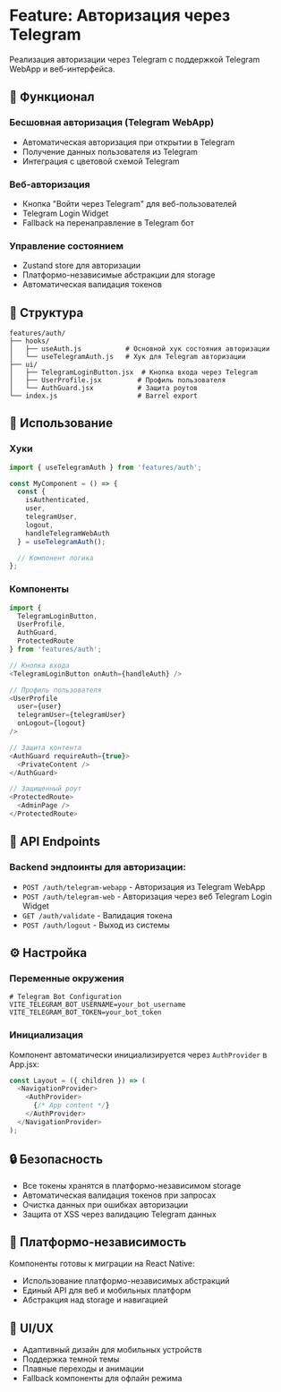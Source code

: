 # Feature: Авторизация через Telegram

Реализация авторизации через Telegram с поддержкой Telegram WebApp и веб-интерфейса.

## 🎯 Функционал

### Бесшовная авторизация (Telegram WebApp)
- Автоматическая авторизация при открытии в Telegram
- Получение данных пользователя из Telegram
- Интеграция с цветовой схемой Telegram

### Веб-авторизация
- Кнопка "Войти через Telegram" для веб-пользователей
- Telegram Login Widget
- Fallback на перенаправление в Telegram бот

### Управление состоянием
- Zustand store для авторизации
- Платформо-независимые абстракции для storage
- Автоматическая валидация токенов

## 📁 Структура

```
features/auth/
├── hooks/
│   ├── useAuth.js           # Основной хук состояния авторизации
│   └── useTelegramAuth.js   # Хук для Telegram авторизации
├── ui/
│   ├── TelegramLoginButton.jsx  # Кнопка входа через Telegram
│   ├── UserProfile.jsx         # Профиль пользователя
│   └── AuthGuard.jsx           # Защита роутов
└── index.js                    # Barrel export
```

## 🔧 Использование

### Хуки

```javascript
import { useTelegramAuth } from 'features/auth';

const MyComponent = () => {
  const {
    isAuthenticated,
    user,
    telegramUser,
    logout,
    handleTelegramWebAuth
  } = useTelegramAuth();

  // Компонент логика
};
```

### Компоненты

```javascript
import { 
  TelegramLoginButton, 
  UserProfile, 
  AuthGuard,
  ProtectedRoute 
} from 'features/auth';

// Кнопка входа
<TelegramLoginButton onAuth={handleAuth} />

// Профиль пользователя
<UserProfile 
  user={user} 
  telegramUser={telegramUser}
  onLogout={logout} 
/>

// Защита контента
<AuthGuard requireAuth={true}>
  <PrivateContent />
</AuthGuard>

// Защищенный роут
<ProtectedRoute>
  <AdminPage />
</ProtectedRoute>
```

## 🚀 API Endpoints

### Backend эндпоинты для авторизации:

- `POST /auth/telegram-webapp` - Авторизация из Telegram WebApp
- `POST /auth/telegram-web` - Авторизация через веб Telegram Login Widget
- `GET /auth/validate` - Валидация токена
- `POST /auth/logout` - Выход из системы

## ⚙️ Настройка

### Переменные окружения

```env
# Telegram Bot Configuration
VITE_TELEGRAM_BOT_USERNAME=your_bot_username
VITE_TELEGRAM_BOT_TOKEN=your_bot_token
```

### Инициализация

Компонент автоматически инициализируется через `AuthProvider` в App.jsx:

```javascript
const Layout = ({ children }) => (
  <NavigationProvider>
    <AuthProvider>
      {/* App content */}
    </AuthProvider>
  </NavigationProvider>
);
```

## 🔒 Безопасность

- Все токены хранятся в платформо-независимом storage
- Автоматическая валидация токенов при запросах
- Очистка данных при ошибках авторизации
- Защита от XSS через валидацию Telegram данных

## 📱 Платформо-независимость

Компоненты готовы к миграции на React Native:
- Использование платформо-независимых абстракций
- Единый API для веб и мобильных платформ
- Абстракция над storage и навигацией

## 🎨 UI/UX

- Адаптивный дизайн для мобильных устройств
- Поддержка темной темы
- Плавные переходы и анимации
- Fallback компоненты для офлайн режима 